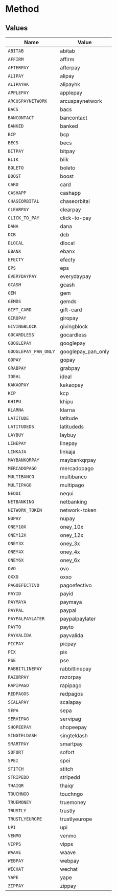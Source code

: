 # Method


## Values

| Name                 | Value                |
| -------------------- | -------------------- |
| `ABITAB`             | abitab               |
| `AFFIRM`             | affirm               |
| `AFTERPAY`           | afterpay             |
| `ALIPAY`             | alipay               |
| `ALIPAYHK`           | alipayhk             |
| `APPLEPAY`           | applepay             |
| `ARCUSPAYNETWORK`    | arcuspaynetwork      |
| `BACS`               | bacs                 |
| `BANCONTACT`         | bancontact           |
| `BANKED`             | banked               |
| `BCP`                | bcp                  |
| `BECS`               | becs                 |
| `BITPAY`             | bitpay               |
| `BLIK`               | blik                 |
| `BOLETO`             | boleto               |
| `BOOST`              | boost                |
| `CARD`               | card                 |
| `CASHAPP`            | cashapp              |
| `CHASEORBITAL`       | chaseorbital         |
| `CLEARPAY`           | clearpay             |
| `CLICK_TO_PAY`       | click-to-pay         |
| `DANA`               | dana                 |
| `DCB`                | dcb                  |
| `DLOCAL`             | dlocal               |
| `EBANX`              | ebanx                |
| `EFECTY`             | efecty               |
| `EPS`                | eps                  |
| `EVERYDAYPAY`        | everydaypay          |
| `GCASH`              | gcash                |
| `GEM`                | gem                  |
| `GEMDS`              | gemds                |
| `GIFT_CARD`          | gift-card            |
| `GIROPAY`            | giropay              |
| `GIVINGBLOCK`        | givingblock          |
| `GOCARDLESS`         | gocardless           |
| `GOOGLEPAY`          | googlepay            |
| `GOOGLEPAY_PAN_ONLY` | googlepay_pan_only   |
| `GOPAY`              | gopay                |
| `GRABPAY`            | grabpay              |
| `IDEAL`              | ideal                |
| `KAKAOPAY`           | kakaopay             |
| `KCP`                | kcp                  |
| `KHIPU`              | khipu                |
| `KLARNA`             | klarna               |
| `LATITUDE`           | latitude             |
| `LATITUDEDS`         | latitudeds           |
| `LAYBUY`             | laybuy               |
| `LINEPAY`            | linepay              |
| `LINKAJA`            | linkaja              |
| `MAYBANKQRPAY`       | maybankqrpay         |
| `MERCADOPAGO`        | mercadopago          |
| `MULTIBANCO`         | multibanco           |
| `MULTIPAGO`          | multipago            |
| `NEQUI`              | nequi                |
| `NETBANKING`         | netbanking           |
| `NETWORK_TOKEN`      | network-token        |
| `NUPAY`              | nupay                |
| `ONEY10X`            | oney_10x             |
| `ONEY12X`            | oney_12x             |
| `ONEY3X`             | oney_3x              |
| `ONEY4X`             | oney_4x              |
| `ONEY6X`             | oney_6x              |
| `OVO`                | ovo                  |
| `OXXO`               | oxxo                 |
| `PAGOEFECTIVO`       | pagoefectivo         |
| `PAYID`              | payid                |
| `PAYMAYA`            | paymaya              |
| `PAYPAL`             | paypal               |
| `PAYPALPAYLATER`     | paypalpaylater       |
| `PAYTO`              | payto                |
| `PAYVALIDA`          | payvalida            |
| `PICPAY`             | picpay               |
| `PIX`                | pix                  |
| `PSE`                | pse                  |
| `RABBITLINEPAY`      | rabbitlinepay        |
| `RAZORPAY`           | razorpay             |
| `RAPIPAGO`           | rapipago             |
| `REDPAGOS`           | redpagos             |
| `SCALAPAY`           | scalapay             |
| `SEPA`               | sepa                 |
| `SERVIPAG`           | servipag             |
| `SHOPEEPAY`          | shopeepay            |
| `SINGTELDASH`        | singteldash          |
| `SMARTPAY`           | smartpay             |
| `SOFORT`             | sofort               |
| `SPEI`               | spei                 |
| `STITCH`             | stitch               |
| `STRIPEDD`           | stripedd             |
| `THAIQR`             | thaiqr               |
| `TOUCHNGO`           | touchngo             |
| `TRUEMONEY`          | truemoney            |
| `TRUSTLY`            | trustly              |
| `TRUSTLYEUROPE`      | trustlyeurope        |
| `UPI`                | upi                  |
| `VENMO`              | venmo                |
| `VIPPS`              | vipps                |
| `WAAVE`              | waave                |
| `WEBPAY`             | webpay               |
| `WECHAT`             | wechat               |
| `YAPE`               | yape                 |
| `ZIPPAY`             | zippay               |
